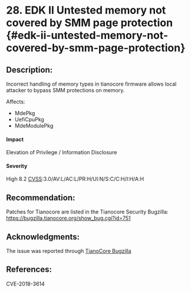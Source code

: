 <!--- @file
  untested-memory-not-covered-by-smm-page-protection.md for Security Advisory
  Copyright (c) 2018, Intel Corporation. All rights reserved.<BR>

  Redistribution and use in source (original document form) and 'compiled'
  forms (converted to PDF, epub, HTML and other formats) with or without
  modification, are permitted provided that the following conditions are met:

  1) Redistributions of source code (original document form) must retain the
     above copyright notice, this list of conditions and the following
     disclaimer as the first lines of this file unmodified.

  2) Redistributions in compiled form (transformed to other DTDs, converted to
     PDF, epub, HTML and other formats) must reproduce the above copyright
     notice, this list of conditions and the following disclaimer in the
     documentation and/or other materials provided with the distribution.

  THIS DOCUMENTATION IS PROVIDED BY TIANOCORE PROJECT "AS IS" AND ANY EXPRESS OR
  IMPLIED WARRANTIES, INCLUDING, BUT NOT LIMITED TO, THE IMPLIED WARRANTIES OF
  MERCHANTABILITY AND FITNESS FOR A PARTICULAR PURPOSE ARE DISCLAIMED. IN NO
  EVENT SHALL TIANOCORE PROJECT  BE LIABLE FOR ANY DIRECT, INDIRECT, INCIDENTAL,
  SPECIAL, EXEMPLARY, OR CONSEQUENTIAL DAMAGES (INCLUDING, BUT NOT LIMITED TO,
  PROCUREMENT OF SUBSTITUTE GOODS OR SERVICES; LOSS OF USE, DATA, OR PROFITS;
  OR BUSINESS INTERRUPTION) HOWEVER CAUSED AND ON ANY THEORY OF LIABILITY,
  WHETHER IN CONTRACT, STRICT LIABILITY, OR TORT (INCLUDING NEGLIGENCE OR
  OTHERWISE) ARISING IN ANY WAY OUT OF THE USE OF THIS DOCUMENTATION, EVEN IF
  ADVISED OF THE POSSIBILITY OF SUCH DAMAGE.

-->
# 28. EDK II Untested memory not covered by SMM page protection {#edk-ii-untested-memory-not-covered-by-smm-page-protection}


## Description:
Incorrect handling of memory types in tianocore firmware allows local attacker to bypass SMM protections on memory.

Affects:
- MdePkg
- UefiCpuPkg
- MdeModulePkg

#### Impact
Elevation of Privilege / Information Disclosure
#### Severity
High 8.2 [CVSS](https://www.first.org/cvss/calculator/3.0#CVSS:3.0/AV:L/AC:L/PR:H/UI:N/S:C/C:H/I:H/A:H):3.0/AV:L/AC:L/PR:H/UI:N/S:C/C:H/I:H/A:H

## Recommendation:
Patches for Tianocore are listed in the Tianocore Security Bugzilla: 
https://bugzilla.tianocore.org/show_bug.cgi?id=751


## Acknowledgments:
The issue was reported through [TianoCore Bugzilla](https://bugzilla.tianocore.org/)  

## References:
CVE-2018-3614
